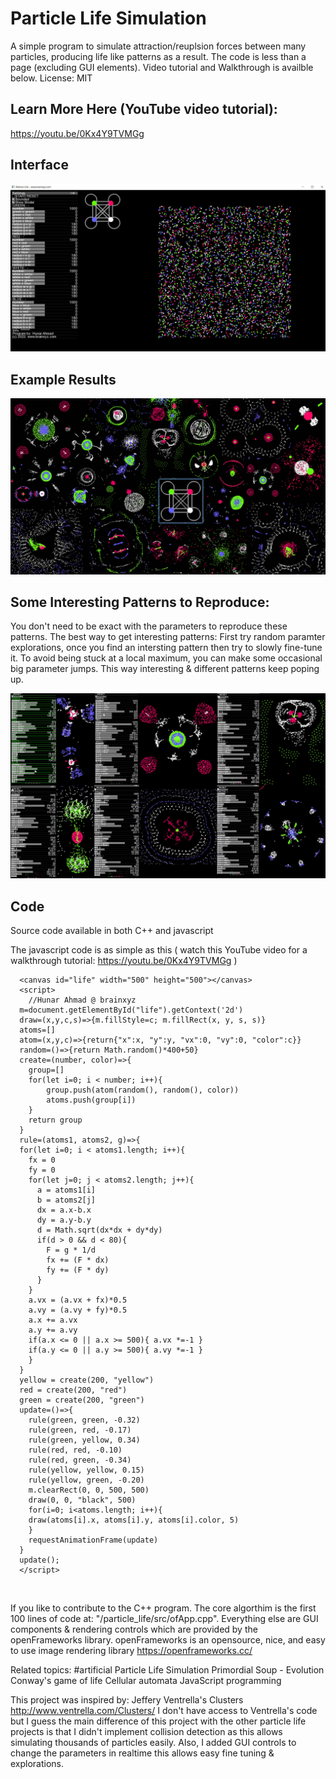 # Particle Life Simulation
A simple program to simulate attraction/reuplsion forces between many particles, producing life like patterns as a result. The code is less than a page (excluding GUI elements). Video tutorial and Walkthrough is availble below. License: MIT

Learn More Here (YouTube video tutorial):
-----------------------------------------------
https://youtu.be/0Kx4Y9TVMGg


Interface
--------------------------------------------------------
![](images/interface.jpg)

Example Results
--------------------------------------------------------
![](images/big_pic.jpg)

Some Interesting Patterns to Reproduce:
-------------------------------------
You don't need to be exact with the parameters to reproduce these patterns. The best way to get interesting patterns: First try random paramter explorations, once you find an intersting pattern then try to slowly fine-tune it. To avoid being stuck at a local maximum, you can make some occasional big parameter jumps. This way interesting & different patterns keep poping up.

![](images/some_patterns.jpg)

Code
----------------
Source code available in both C++ and javascript

The javascript code is as simple as this ( watch this YouTube video for a walkthrough tutorial: https://youtu.be/0Kx4Y9TVMGg )
```
  <canvas id="life" width="500" height="500"></canvas>
  <script>
    //Hunar Ahmad @ brainxyz
  m=document.getElementById("life").getContext('2d')
  draw=(x,y,c,s)=>{m.fillStyle=c; m.fillRect(x, y, s, s)}
  atoms=[]
  atom=(x,y,c)=>{return{"x":x, "y":y, "vx":0, "vy":0, "color":c}}
  random=()=>{return Math.random()*400+50}
  create=(number, color)=>{ 
  	group=[]
    for(let i=0; i < number; i++){
	    group.push(atom(random(), random(), color))
	    atoms.push(group[i]) 
	}
    return group 
  }
  rule=(atoms1, atoms2, g)=>{
  for(let i=0; i < atoms1.length; i++){
    fx = 0
    fy = 0
    for(let j=0; j < atoms2.length; j++){
      a = atoms1[i]
      b = atoms2[j]
      dx = a.x-b.x
      dy = a.y-b.y
      d = Math.sqrt(dx*dx + dy*dy)
      if(d > 0 && d < 80){
      	F = g * 1/d
        fx += (F * dx)
        fy += (F * dy)
      }
    } 
    a.vx = (a.vx + fx)*0.5
    a.vy = (a.vy + fy)*0.5
    a.x += a.vx
    a.y += a.vy
    if(a.x <= 0 || a.x >= 500){ a.vx *=-1 }
    if(a.y <= 0 || a.y >= 500){ a.vy *=-1 }
    }
  }
  yellow = create(200, "yellow")
  red = create(200, "red")
  green = create(200, "green")
  update=()=>{
    rule(green, green, -0.32)
    rule(green, red, -0.17)
    rule(green, yellow, 0.34)
    rule(red, red, -0.10)
    rule(red, green, -0.34)
    rule(yellow, yellow, 0.15)
    rule(yellow, green, -0.20)
    m.clearRect(0, 0, 500, 500)
    draw(0, 0, "black", 500)
    for(i=0; i<atoms.length; i++){ 
    draw(atoms[i].x, atoms[i].y, atoms[i].color, 5) 
    }
    requestAnimationFrame(update)
  }
  update();
  </script>

```

</br>

If you like to contribute to the C++ program. The core algorthim is the first 100 lines of code at:  "/particle_life/src/ofApp.cpp". Everything else are GUI components & rendering controls which are provided by the openFrameworks library.  openFrameworks is an opensource, nice, and easy to use image rendering library https://openframeworks.cc/

Related topics:
#artificial 
Particle Life Simulation
Primordial Soup - Evolution
Conway's game of life
Cellular automata
JavaScript programming

This project was inspired by: Jeffery Ventrella's Clusters http://www.ventrella.com/Clusters/
I don't have access to Ventrella's code but I guess the main difference of this project with the other particle life projects is that I didn't implement collision detection as this allows simulating thousands of particles easily. Also, I added GUI controls to change the parameters in realtime this allows easy fine tuning & explorations.
